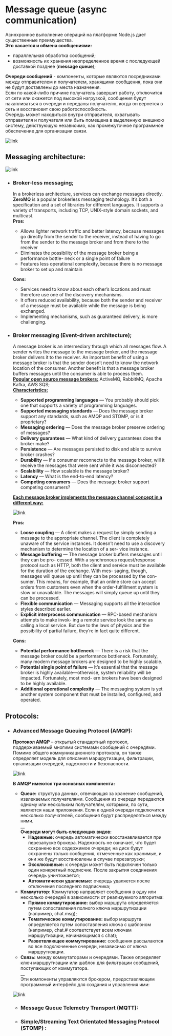 # Message queue (async communication)

Асинхронное выполнение операций на платформе Node.js дает существенные преимущества.  
**Это касается и обмена сообщениями:**
  - параллельная обработка сообщений;
  - возможность их хранения неопределенное время с последующей доставкой позднее 
    (**message queue**);
    
**Очереди сообщений** - компоненты, которые являются посредниками между отправителем 
и получателем, хранящими сообщения, пока они не будут доставлены до места назначения.  
Если по какой-либо причине получатель завершит работу, отключится от сети или
окажется под высокой нагрузкой, сообщения будут накапливаться в очереди и переданы 
получателю, когда он вернется в сеть и восстановит свою работоспособность.  
Очередь может находиться внутри отправителя, охватывать отправителя и получателя или
быть помещена в выделенную внешнюю систему, действующую независимо, как промежуточное
программное обеспечение для организации связи.

![link](https://drive.google.com/uc?id=1tLI46wlrzX3ewmqgiuYgP7SxTmx3OhVC)

## Messaging architecture:

![link](https://drive.google.com/uc?id=1WXcV8Sv-pzBe4VHuJ9-SrkPswXt-w2Ya)

  - ### Broker-less messaging;
    In a brokerless architecture, services can exchange messages directly.  
    **ZeroMQ** is a popular brokerless messaging technology. It’s both a specification
    and a set of libraries for different languages. It supports a variety of transports,
    including TCP, UNIX-style domain sockets, and multicast.  
    **Pros:**
    - Allows lighter network traffic and better latency, because messages go directly
    from the sender to the receiver, instead of having to go from the sender to the
    message broker and from there to the receiver
    - Eliminates the possibility of the message broker being a performance bottle-
    neck or a single point of failure
    - Features less operational complexity, because there is no message broker to set
    up and maintain  
      
    **Cons:**  
    - Services need to know about each other’s locations and must therefore use one
    of the discovery mechanisms.
    - It offers reduced availability, because both the sender and receiver of a message
    must be available while the message is being exchanged.
    - Implementing mechanisms, such as guaranteed delivery, is more challenging.
      
  - ### Broker messaging (Event-driven architecture);
    A message broker is an intermediary through which all messages flow. A sender writes
    the message to the message broker, and the message broker delivers it to the receiver.
    An important benefit of using a message broker is that the sender doesn’t need to
    know the network location of the consumer. Another benefit is that a message broker
    buffers messages until the consumer is able to process them.  
    **<ins>Popular open source message brokers:</ins>** ActiveMQ, RabbitMQ, Apache Kafka, AWS SQS;  
    **<ins>Characteristics:</ins>**
    - **Supported programming languages** — You probably should pick one that supports a
    variety of programming languages.
    - **Supported messaging standards** — Does the message broker support any standards,
    such as AMQP and STOMP, or is it proprietary?
    - **Messaging ordering** — Does the message broker preserve ordering of messages?
    - **Delivery guarantees** — What kind of delivery guarantees does the broker make?
    - **Persistence** — Are messages persisted to disk and able to survive broker crashes?
    - **Durability** — If a consumer reconnects to the message broker, will it receive the
    messages that were sent while it was disconnected?
    - **Scalability** — How scalable is the message broker?
    - **Latency** — What is the end-to-end latency?
    - **Competing consumers** — Does the message broker support competing consumers?  
      
    **<ins>Each message broker implements the message channel concept in a different way:</ins>**
    
    ![link](https://drive.google.com/uc?id=1RRAZIWnzQ7LA5UIu3jQzzA6PONsX57ik)

    **Pros:**
    - **Loose coupling** — A client makes a request by simply sending a message to the
    appropriate channel. The client is completely unaware of the service instances.
    It doesn’t need to use a discovery mechanism to determine the location of a ser-
    vice instance.
    - **Message buffering** — The message broker buffers messages until they can be pro-
    cessed. With a synchronous request/response protocol such as HTTP, both the
    client and service must be available for the duration of the exchange. With mes-
    saging, though, messages will queue up until they can be processed by the con-
    sumer. This means, for example, that an online store can accept orders from
    customers even when the order-fulfillment system is slow or unavailable. The
    messages will simply queue up until they can be processed.
    - **Flexible communication** — Messaging supports all the interaction styles described
    earlier.
    - **Explicit interprocess communication** — RPC-based mechanism attempts to make invok-
    ing a remote service look the same as calling a local service. But due to the laws
    of physics and the possibility of partial failure, they’re in fact quite different.  
      
    **Cons:**
    - **Potential performance bottleneck** — There is a risk that the message broker could be
    a performance bottleneck. Fortunately, many modern message brokers are
    designed to be highly scalable.
    - **Potential single point of failure** — It’s essential that the message broker is highly
    available—otherwise, system reliability will be impacted. Fortunately, most mod-
    ern brokers have been designed to be highly available.
    - **Additional operational complexity** — The messaging system is yet another system
    component that must be installed, configured, and operated.
    
## Protocols:
  - ### Advanced Message Queuing Protocol (AMQP):
    **Протокол AMQP** – открытый стандартный протокол, поддерживаемый многими
    системами сообщений с очередями. Помимо общего коммуникационного протокола,
    он также определяет модель для описания маршрутизации, фильтрации, организации
    очередей, надежности и безопасности.
    
    ![link](https://drive.google.com/uc?id=1_pAUdfm8IG3dPUN49AixSSMi41jdtmV8)
    
    **В AMQP имеются три основных компонента:**
      - **Queue:** структура данных, отвечающая за хранение сообщений, извлекаемых
        получателями. Сообщения из очереди передаются одному или нескольким получателям, 
        которыми, по сути, являются наши приложения. Если к одной очереди подключится 
        несколько получателей, сообщения будут распределяться между ними.  
        __   
        **Очереди могут быть следующих видов:**
          - **Надежные:** очередь автоматически восстанавливается при перезапуске
            брокера. Надежность не означает, что будет сохранено все содержимое 
            очереди; на диск будут сохранены только сообщения, отмеченные как 
            хранимые, и они же будут восстановлены в случае перезагрузки;
          - **Эксклюзивные:** к очереди может быть подключен только один конкретный
            подписчик. После закрытия соединения очередь уничтожается;
          - **Автоматически удаляемые:** очередь удаляется после отключения последнего
            подписчика;
      - **Коммутатор:** Коммутатор направляет сообщения в одну или несколько очередей
        в зависимости от реализуемого алгоритма: 
          - **Прямое коммутирование:** выбор маршрута определяется путем сопоставления 
            полного ключа маршрутизации (например, chat.msg);
          - **Тематическое коммутирование:** выбор маршрута определяется путем 
            сопоставления ключа с шаблоном (например, chat.# соответствует всем 
            ключам маршрутизации, начинающимся с chat);
          - **Разветвляющее коммутирование:** сообщения рассылаются во все подключенные
            очереди, независимо от ключа маршрутизации.
      - **Связь:** между коммутаторами и очередями. Также определяет ключ 
        маршрутизации или шаблон для фильтрации сообщений, поступающих от коммутатора.    
    __   
    Эти компоненты управляются брокером, предоставляющим программный интерфейс для
    создания и управления ими:
        
    ![link](https://drive.google.com/uc?id=1ZYylhNDvPEEoiHJlb2S_alv9XF0uh1zR)
        
    - ### Message Queue Telemetry Transport (MQTT):
    - ### Simple/Streaming Text Orientated Messaging Protocol (STOMP) : 
